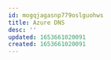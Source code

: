 ```yaml
---
id: mogqjagasnp779oslguohws
title: Azure DNS
desc: ''
updated: 1653661020091
created: 1653661020091
---
```


